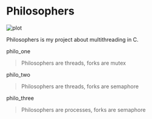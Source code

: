 # Philosophers

![plot](./philo.jpg)

Philosophers is my project about multithreading in C.

philo_one
> Philosophers are threads, forks are mutex

philo_two
> Philosophers are threads, forks are semaphore

philo_three
> Philosophers are processes, forks are semaphore
